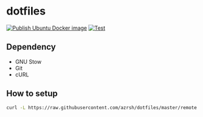 # dotfiles

[![Publish Ubuntu Docker image](https://github.com/azrsh/dotfiles/actions/workflows/ubuntu-image.yml/badge.svg)](https://github.com/azrsh/dotfiles/actions/workflows/ubuntu-image.yml)
[![Test](https://github.com/azrsh/dotfiles/actions/workflows/test.yml/badge.svg)](https://github.com/azrsh/dotfiles/actions/workflows/test.yml)

## Dependency
- GNU Stow
- Git
- cURL

## How to setup
```sh
curl -L https://raw.githubusercontent.com/azrsh/dotfiles/master/remote.sh | bash
```

